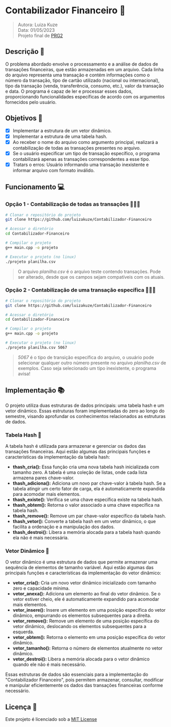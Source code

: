 # Contabilizador Financeiro 💼
> Autora: Luiza Kuze <br>
> Data: 01/05/2023 <br>
> Projeto final de [PRG2](https://github.com/luizakuze/PRG2) <br>

## Descrição 📌

O problema abordado envolve o processamento e a análise de dados de transações financeiras, que estão armazenadas em um arquivo. Cada linha do arquivo representa uma transação e contém informações como o número da transação, tipo de cartão utilizado (nacional ou internacional), tipo da transação (venda, transferência, consumo, etc.), valor da transação e data. O programa é capaz de ler e processar esses dados, proporcionando funcionalidades específicas de acordo com os argumentos fornecidos pelo usuário.

## Objetivos 🎯

- [x] Implementar a estrutura de um vetor dinâmico. 
- [x] Implementar a estrutura de uma tabela hash. 
- [x] Ao receber o nome do arquivo como argumento principal, realizará a contabilização de todas as transações presentes no arquivo. 
- [x] Se o usuário especificar um tipo de transação específico, o programa contabilizará apenas as transações correspondentes a esse tipo.
- [x] Tratars o erros: Usuário informando uma transação inexistente e informar arquivo com formato inválido.

## Funcionamento 💻

### Opção 1 - Contabilização de todas as transações 👩🏻‍💻

```Bash
# Clonar o repositório do projeto 
git clone https://github.com/luizakuze/Contabilizador-Financeiro

# Acessar o diretório 
cd Contabilizador-Financeiro

# Compilar o projeto
g++ main.cpp -o projeto

# Executar o projeto (no linux)
./projeto planilha.csv
```
> O arquivo _planilha.csv_ é o arquivo teste contendo transações. Pode ser alterado, desde que os campos sejam compatíveis com os atuais.

### Opção 2 - Contabilização de uma transação específica 👨🏻‍💻

```Bash
# Clonar o repositório do projeto 
git clone https://github.com/luizakuze/Contabilizador-Financeiro

# Acessar o diretório 
cd Contabilizador-Financeiro

# Compilar o projeto
g++ main.cpp -o projeto

# Executar o projeto (no linux)
./projeto planilha.csv 5067
```
> _5067_ é o tipo de transição específica do arquivo, o usuário pode selecionar qualquer outro número presente no arquivo _planilha.csv_ de exemplos. Caso seja selecionado um tipo inexistente, o programa avisa!

## Implementação 📚

O projeto utiliza duas estruturas de dados principais: uma tabela hash e um vetor dinâmico. Essas estruturas foram implementadas do zero ao longo do semestre, visando aprofundar os conhecimentos relacionados as estruturas de dados.

### Tabela Hash 📕

A tabela hash é utilizada para armazenar e gerenciar os dados das transações financeiras. Aqui estão algumas das principais funções e características da implementação da tabela hash:

- **thash_cria():** Essa função cria uma nova tabela hash inicializada com tamanho zero. A tabela é uma coleção de listas, onde cada lista armazena pares chave-valor.
- **thash_adiciona():** Adiciona um novo par chave-valor à tabela hash. Se a tabela atingir um certo fator de carga, ela é automaticamente expandida para acomodar mais elementos.
- **thash_existe():** Verifica se uma chave específica existe na tabela hash.
- **thash_obtem():** Retorna o valor associado a uma chave específica na tabela hash.
- **thash_remove():** Remove um par chave-valor específico da tabela hash.
- **thash_vetor():** Converte a tabela hash em um vetor dinâmico, o que facilita a ordenação e a manipulação dos dados.
- **thash_destroi():** Libera a memória alocada para a tabela hash quando ela não é mais necessária.


### Vetor Dinâmico 📘

O vetor dinâmico é uma estrutura de dados que permite armazenar uma sequência de elementos de tamanho variável. Aqui estão algumas das principais funções e características da implementação do vetor dinâmico:

- **vetor_cria():** Cria um novo vetor dinâmico inicializado com tamanho zero e capacidade mínima.
- **vetor_anexa():** Adiciona um elemento ao final do vetor dinâmico. Se o vetor estiver cheio, ele é automaticamente expandido para acomodar mais elementos.
- **vetor_insere():** Insere um elemento em uma posição específica do vetor dinâmico, empurrando os elementos subsequentes para a direita.
- **vetor_remove():** Remove um elemento de uma posição específica do vetor dinâmico, deslocando os elementos subsequentes para a esquerda.
- **vetor_obtem():** Retorna o elemento em uma posição específica do vetor dinâmico.
- **vetor_tamanho():** Retorna o número de elementos atualmente no vetor dinâmico.
- **vetor_destroi():** Libera a memória alocada para o vetor dinâmico quando ele não é mais necessário.

Essas estruturas de dados são essenciais para a implementação do "Contabilizador Financeiro", pois permitem armazenar, consultar, modificar e manipular eficientemente os dados das transações financeiras conforme necessário.

## Licença 📜

Este projeto é licenciado sob a [MIT License](https://github.com/luizakuze/Contabilizador-Financeiro/blob/main/license)
